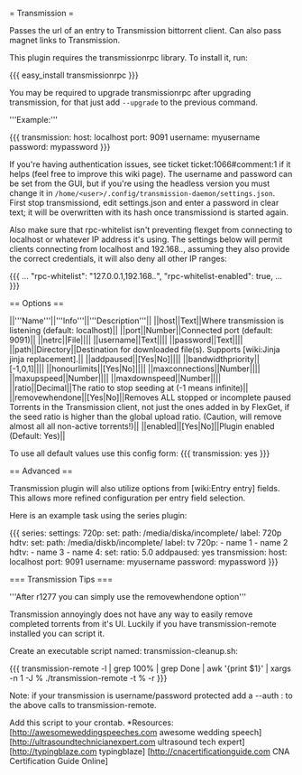 = Transmission =

Passes the url of an entry to Transmission bittorrent client. Can also pass magnet links to Transmission.

This plugin requires the transmissionrpc library. To install it, run:

{{{
easy_install transmissionrpc
}}}

You may be required to upgrade transmissionrpc after upgrading transmission, for that just add `--upgrade` to the previous command.

'''Example:'''

{{{
transmission:
  host: localhost
  port: 9091
  username: myusername
  password: mypassword
}}}

If you're having authentication issues, see ticket ticket:1066#comment:1 if it helps (feel free to improve this wiki page). The username and password can be set from the GUI, but if you're using the headless version you must change it in `/home/<user>/.config/transmission-daemon/settings.json`. First stop transmissiond, edit settings.json and enter a password in clear text; it will be overwritten with its hash once transmissiond is started again.

Also make sure that rpc-whitelist isn't preventing flexget from connecting to localhost or whatever IP address it's using. The settings below will permit clients connecting from localhost and 192.168.*.*, assuming they also provide the correct credentials, it will also deny all other IP ranges:

{{{
    ...
    "rpc-whitelist": "127.0.0.1,192.168.*.*",
    "rpc-whitelist-enabled": true,
    ...
}}}

== Options ==

||'''Name'''||'''Info'''||'''Description'''||
||host||Text||Where transmission is listening (default: localhost)||
||port||Number||Connected port (default: 9091)||
||netrc||File||||
||username||Text||||
||password||Text||||
||path||Directory||Destination for downloaded file(s). Supports [wiki:Jinja jinja replacement].||
||addpaused||[Yes|No]||||
||bandwidthpriority||[-1,0,1]||||
||honourlimits||[Yes|No]||||
||maxconnections||Number||||
||maxupspeed||Number||||
||maxdownspeed||Number||||
||ratio||Decimal||The ratio to stop seeding at (-1 means infinite)||
||removewhendone||[Yes|No]||Removes ALL stopped or incomplete paused Torrents in the Transmission client, not just the ones added in by FlexGet, if the seed ratio is higher than the global upload ratio. (Caution, will remove almost all all non-active torrents!)||
||enabled||[Yes|No]||Plugin enabled (Default: Yes)||

To use all default values use this config form:
{{{
transmission: yes
}}}

== Advanced ==

Transmission plugin will also utilize options from [wiki:Entry entry] fields. This allows more refined configuration per entry field selection.

Here is an example task using the series plugin:

{{{
series:
  settings:
    720p:
      set:
        path: /media/diska/incomplete/
        label: 720p
    hdtv:
      set:
        path: /media/diskb/incomplete/
        label: tv
  720p:
    - name 1
    - name 2
  hdtv:
    - name 3
    - name 4:
        set:
          ratio: 5.0
          addpaused: yes
transmission:
  host: localhost
  port: 9091
  username: myusername
  password: mypassword
}}}

=== Transmission Tips ===

'''After r1277 you can simply use the removewhendone option'''

Transmission annoyingly does not have any way to easily remove completed torrents from it's UI.
Luckily if you have transmission-remote installed you can script it.

Create an executable script named: transmission-cleanup.sh:

{{{
transmission-remote -l  | grep 100% | grep Done | awk '{print $1}' | xargs -n 1 -J % ./transmission-remote -t % -r
}}}

Note: if your transmission is username/password protected add a --auth <user>:<password> to the above calls to transmission-remote.

Add this script to your crontab.
*Resources:
[http://awesomeweddingspeeches.com awesome wedding speech]
[http://ultrasoundtechnicianexpert.com ultrasound tech expert]
[http://typingblaze.com typingblaze]
[http://cnacertificationguide.com CNA Certification Guide Online]